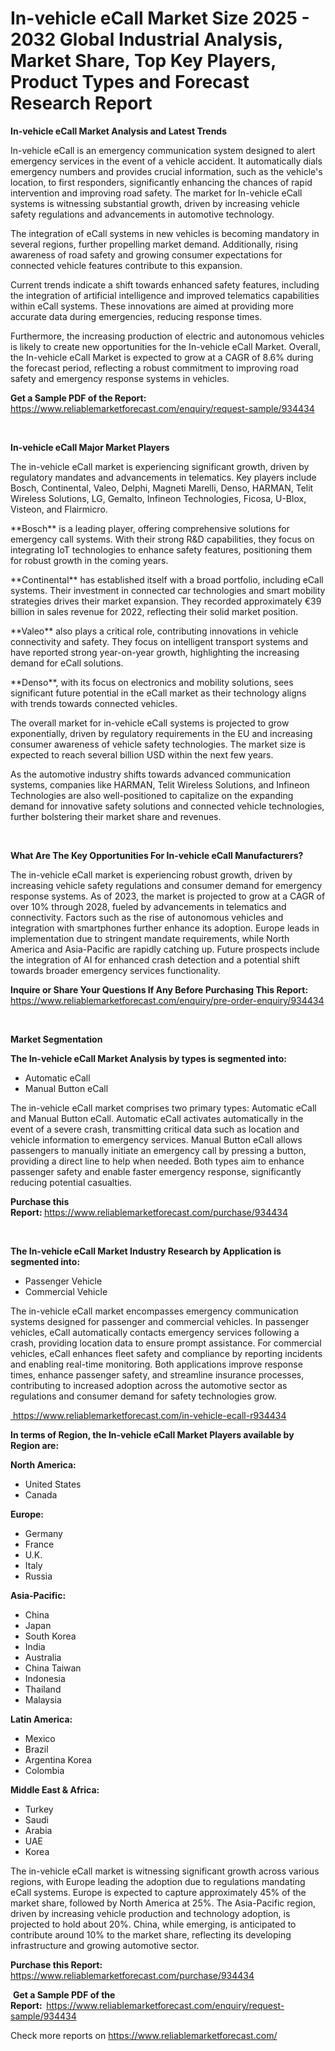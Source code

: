 <p><h1>In-vehicle eCall Market Size 2025 - 2032 Global Industrial Analysis, Market Share, Top Key Players, Product Types and Forecast Research Report</h1></p><p><strong>In-vehicle eCall Market Analysis and Latest Trends</strong></p>
<p><p>In-vehicle eCall is an emergency communication system designed to alert emergency services in the event of a vehicle accident. It automatically dials emergency numbers and provides crucial information, such as the vehicle's location, to first responders, significantly enhancing the chances of rapid intervention and improving road safety. The market for In-vehicle eCall systems is witnessing substantial growth, driven by increasing vehicle safety regulations and advancements in automotive technology. </p><p>The integration of eCall systems in new vehicles is becoming mandatory in several regions, further propelling market demand. Additionally, rising awareness of road safety and growing consumer expectations for connected vehicle features contribute to this expansion. </p><p>Current trends indicate a shift towards enhanced safety features, including the integration of artificial intelligence and improved telematics capabilities within eCall systems. These innovations are aimed at providing more accurate data during emergencies, reducing response times. </p><p>Furthermore, the increasing production of electric and autonomous vehicles is likely to create new opportunities for the In-vehicle eCall Market. Overall, the In-vehicle eCall Market is expected to grow at a CAGR of 8.6% during the forecast period, reflecting a robust commitment to improving road safety and emergency response systems in vehicles.</p></p>
<p><strong>Get a Sample PDF of the Report:&nbsp;</strong> <a href="https://www.reliablemarketforecast.com/enquiry/request-sample/934434?utm_campaign=2875&utm_medium=2&utm_source=Github&utm_content=ia&utm_term=11032025&utm_id=in-vehicle-ecall">https://www.reliablemarketforecast.com/enquiry/request-sample/934434</a></p>
<p>&nbsp;</p>
<p><strong>In-vehicle eCall Major Market Players</strong></p>
<p><p>The in-vehicle eCall market is experiencing significant growth, driven by regulatory mandates and advancements in telematics. Key players include Bosch, Continental, Valeo, Delphi, Magneti Marelli, Denso, HARMAN, Telit Wireless Solutions, LG, Gemalto, Infineon Technologies, Ficosa, U-Blox, Visteon, and Flairmicro.</p><p>**Bosch** is a leading player, offering comprehensive solutions for emergency call systems. With their strong R&D capabilities, they focus on integrating IoT technologies to enhance safety features, positioning them for robust growth in the coming years.</p><p>**Continental** has established itself with a broad portfolio, including eCall systems. Their investment in connected car technologies and smart mobility strategies drives their market expansion. They recorded approximately €39 billion in sales revenue for 2022, reflecting their solid market position.</p><p>**Valeo** also plays a critical role, contributing innovations in vehicle connectivity and safety. They focus on intelligent transport systems and have reported strong year-on-year growth, highlighting the increasing demand for eCall solutions.</p><p>**Denso**, with its focus on electronics and mobility solutions, sees significant future potential in the eCall market as their technology aligns with trends towards connected vehicles. </p><p>The overall market for in-vehicle eCall systems is projected to grow exponentially, driven by regulatory requirements in the EU and increasing consumer awareness of vehicle safety technologies. The market size is expected to reach several billion USD within the next few years. </p><p>As the automotive industry shifts towards advanced communication systems, companies like HARMAN, Telit Wireless Solutions, and Infineon Technologies are also well-positioned to capitalize on the expanding demand for innovative safety solutions and connected vehicle technologies, further bolstering their market share and revenues.</p></p>
<p>&nbsp;</p>
<p><strong>What Are The Key Opportunities For In-vehicle eCall Manufacturers?</strong></p>
<p><p>The in-vehicle eCall market is experiencing robust growth, driven by increasing vehicle safety regulations and consumer demand for emergency response systems. As of 2023, the market is projected to grow at a CAGR of over 10% through 2028, fueled by advancements in telematics and connectivity. Factors such as the rise of autonomous vehicles and integration with smartphones further enhance its adoption. Europe leads in implementation due to stringent mandate requirements, while North America and Asia-Pacific are rapidly catching up. Future prospects include the integration of AI for enhanced crash detection and a potential shift towards broader emergency services functionality.</p></p>
<p><strong>Inquire or Share Your Questions If Any Before Purchasing This Report:</strong> <a href="https://www.reliablemarketforecast.com/enquiry/pre-order-enquiry/934434?utm_campaign=2875&utm_medium=2&utm_source=Github&utm_content=ia&utm_term=11032025&utm_id=in-vehicle-ecall">https://www.reliablemarketforecast.com/enquiry/pre-order-enquiry/934434</a></p>
<p>&nbsp;</p>
<p><strong>Market Segmentation</strong></p>
<p><strong>The In-vehicle eCall Market Analysis by types is segmented into:</strong></p>
<p><ul><li>Automatic eCall</li><li>Manual Button eCall</li></ul></p>
<p><p>The in-vehicle eCall market comprises two primary types: Automatic eCall and Manual Button eCall. Automatic eCall activates automatically in the event of a severe crash, transmitting critical data such as location and vehicle information to emergency services. Manual Button eCall allows passengers to manually initiate an emergency call by pressing a button, providing a direct line to help when needed. Both types aim to enhance passenger safety and enable faster emergency response, significantly reducing potential casualties.</p></p>
<p><strong>Purchase this Report:&nbsp;</strong><a href="https://www.reliablemarketforecast.com/purchase/934434?utm_campaign=2875&utm_medium=2&utm_source=Github&utm_content=ia&utm_term=11032025&utm_id=in-vehicle-ecall">https://www.reliablemarketforecast.com/purchase/934434</a></p>
<p>&nbsp;</p>
<p><strong>The In-vehicle eCall Market Industry Research by Application is segmented into:</strong></p>
<p><ul><li>Passenger Vehicle</li><li>Commercial Vehicle</li></ul></p>
<p><p>The in-vehicle eCall market encompasses emergency communication systems designed for passenger and commercial vehicles. In passenger vehicles, eCall automatically contacts emergency services following a crash, providing location data to ensure prompt assistance. For commercial vehicles, eCall enhances fleet safety and compliance by reporting incidents and enabling real-time monitoring. Both applications improve response times, enhance passenger safety, and streamline insurance processes, contributing to increased adoption across the automotive sector as regulations and consumer demand for safety technologies grow.</p></p>
<p><a href="https://www.reliablemarketforecast.com/in-vehicle-ecall-r934434?utm_campaign=2875&utm_medium=2&utm_source=Github&utm_content=ia&utm_term=11032025&utm_id=in-vehicle-ecall">&nbsp;https://www.reliablemarketforecast.com/in-vehicle-ecall-r934434</a></p>
<p><strong>In terms of Region, the In-vehicle eCall Market Players available by Region are:</strong></p>
<p>
    <p> <strong> North America: </strong>
        <ul>
            <li>United States</li>
            <li>Canada</li>
        </ul>
        </p> 
    <p> <strong> Europe: </strong>
        <ul>
            <li>Germany</li>
            <li>France</li>
            <li>U.K.</li>
            <li>Italy</li>
            <li>Russia</li>
        </ul>
        </p> 
    <p> <strong> Asia-Pacific: </strong>
        <ul>
            <li>China</li>
            <li>Japan</li>
            <li>South Korea</li>
            <li>India</li>
            <li>Australia</li>
            <li>China Taiwan</li>
            <li>Indonesia</li>
            <li>Thailand</li>
            <li>Malaysia</li>
        </ul>
        </p> 
    <p> <strong> Latin America: </strong>
        <ul>
            <li>Mexico</li>
            <li>Brazil</li>
            <li>Argentina Korea</li>
            <li>Colombia</li>
        </ul>
        </p> 
    <p> <strong> Middle East & Africa: </strong>
        <ul>
            <li>Turkey</li>
            <li>Saudi</li>
            <li>Arabia</li>
            <li>UAE</li>
            <li>Korea</li>
        </ul>
    </p>
    </p>
<p><p>The in-vehicle eCall market is witnessing significant growth across various regions, with Europe leading the adoption due to regulations mandating eCall systems. Europe is expected to capture approximately 45% of the market share, followed by North America at 25%. The Asia-Pacific region, driven by increasing vehicle production and technology adoption, is projected to hold about 20%. China, while emerging, is anticipated to contribute around 10% to the market share, reflecting its developing infrastructure and growing automotive sector.</p></p>
<p><strong>Purchase this Report: </strong><a href="https://www.reliablemarketforecast.com/purchase/934434?utm_campaign=2875&utm_medium=2&utm_source=Github&utm_content=ia&utm_term=11032025&utm_id=in-vehicle-ecall">https://www.reliablemarketforecast.com/purchase/934434</a></p>
<p>&nbsp;<strong>Get a Sample PDF of the Report:&nbsp;&nbsp;</strong><a href="https://www.reliablemarketforecast.com/enquiry/request-sample/934434?utm_campaign=2875&utm_medium=2&utm_source=Github&utm_content=ia&utm_term=11032025&utm_id=in-vehicle-ecall">https://www.reliablemarketforecast.com/enquiry/request-sample/934434</a></p>
<p><strong></strong></p>
<p>Check more reports on <a href="https://www.reliablemarketforecast.com/?utm_campaign=2875&utm_medium=2&utm_source=Github&utm_content=ia&utm_term=11032025&utm_id=in-vehicle-ecall">https://www.reliablemarketforecast.com/</a></p>